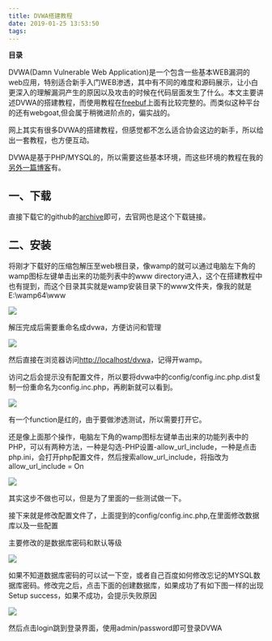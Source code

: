 ```yaml
---
title: DVWA搭建教程
date: 2019-01-25 13:53:50
tags: 
---
```



**目录**
<!-- toc -->
DVWA(Damn Vulnerable Web Application)是一个包含一些基本WEB漏洞的web应用，特别适合新手入门WEB渗透，其中有不同的难度和源码展示，让小白更深入的理解漏洞产生的原因以及攻击的时候在代码层面发生了什么。本文主要讲述DVWA的搭建教程，而使用教程在[freebuf](https://www.freebuf.com/articles/web/123779.html)上面有比较完整的。而类似这种平台的还有webgoat,但会属于稍微进阶点的，偏实战的。

网上其实有很多DVWA的搭建教程，但感觉都不怎么适合协会这边的新手，所以给出一套教程，也方便互动。

DVWA是基于PHP/MYSQL的，所以需要这些基本环境，而这些环境的教程在我的[另外一篇博客](https://dev.wulasite.top/2019/01/23/%E5%8D%83%E5%B9%B4%E5%BC%A6%E6%AD%8C%E5%90%8E%E7%AB%AF%E5%9F%B9%E8%AE%AD%E5%85%A5%E9%97%A8%EF%BC%88%E4%B8%80%EF%BC%89WAMP%E7%9A%84%E5%AE%89%E8%A3%85%E4%B8%8E%E4%BD%BF%E7%94%A8/)有。

## 一、下载

直接下载它的github的[archive](https://github.com/ethicalhack3r/DVWA/archive/master.zip)即可，去官网也是这个下载链接。



## 二、安装

将刚才下载好的压缩包解压至web根目录，像wamp的就可以通过电脑左下角的wamp图标左键单击出来的功能列表中的www directory进入，这个在搭建教程中也有提到，而这个目录其实就是wamp安装目录下的www文件夹，像我的就是E:\wamp64\www

![](https://wulasite.top/mdimage/wamp/function.png)
<!-- more -->

解压完成后需要重命名成dvwa，方便访问和管理

![](https://wulasite.top/mdimage/dvwa/dvwa.png)

然后直接在浏览器访问[http://localhost/dvwa](http://localhost/dvwa)，记得开wamp。

访问之后会提示没有配置文件，所以要将dvwa中的config/config.inc.php.dist复制一份重命名为config.inc.php，再刷新就可以看到。

![](https://wulasite.top/mdimage/dvwa/start.png)

有一个function是红的，由于要做渗透测试，所以需要打开它。

还是像上面那个操作，电脑左下角的wamp图标左键单击出来的功能列表中的PHP，可以有两种方法，一种是勾选-PHP设置-allow_url_include，一种是点击php.ini，会打开php配置文件，然后搜索allow_url_include，将指改为allow_url_include = On



![](https://wulasite.top/mdimage/dvwa/allow.png)

其实这步不做也可以，但是为了里面的一些测试做一下。

接下来就是修改配置文件了，上面提到的config/config.inc.php,在里面修改数据库以及一些配置

主要修改的是数据库密码和默认等级

![](https://wulasite.top/mdimage/dvwa/config.png)

如果不知道数据库密码的可以试一下空，或者自己百度如何修改忘记的MYSQL数据库密码。修改完之后，点击下面的创建数据库，如果成功了有如下图一样的出现Setup success，如果不成功，会提示失败原因

![](https://wulasite.top/mdimage/dvwa/complete.png)

然后点击login跳到登录界面，使用admin/password即可登录DVWA